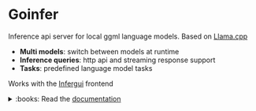 # Goinfer

Inference api server for local ggml language models. Based on [Llama.cpp](https://github.com/ggerganov/llama.cpp)

- **Multi models**: switch between models at runtime
- **Inference queries**: http api and streaming response support
- **Tasks**: predefined language model tasks

Works with the [Infergui](https://github.com/synw/infergui) frontend

<details>
<summary>:books: Read the <a href="https://synw.github.io/goinfer/">documentation</a></summary>

 - [Get started](https://synw.github.io/goinfer/get_started)
    - [Install](https://synw.github.io/goinfer/get_started/install)
    - [Configure](https://synw.github.io/goinfer/get_started/configure)
    - [Run](https://synw.github.io/goinfer/get_started/run)
 - [Api](https://synw.github.io/goinfer/api)
    - [Models state](https://synw.github.io/goinfer/api/models_state)
    - [Load model](https://synw.github.io/goinfer/api/load_model)
    - [Inference](https://synw.github.io/goinfer/api/inference)
    - [Tasks](https://synw.github.io/goinfer/api/tasks)

</details>